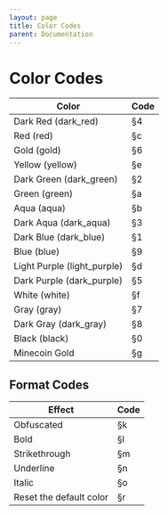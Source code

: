 ```yaml
---
layout: page
title: Color Codes
parent: Documentation
---
```


# Color Codes

| Color                       | Code |
|-----------------------------|------|
| Dark Red (dark_red)         | §4   |
| Red (red)                   | §c   |
| Gold (gold)                 | §6   |
| Yellow (yellow)             | §e   |
| Dark Green (dark_green)     | §2   |
| Green (green)               | §a   |
| Aqua (aqua)                 | §b   |
| Dark Aqua (dark_aqua)       | §3   |
| Dark Blue (dark_blue)       | §1   |
| Blue (blue)                 | §9   |
| Light Purple (light_purple) | §d   |
| Dark Purple (dark_purple)   | §5   |
| White (white)               | §f   |
| Gray (gray)                 | §7   |
| Dark Gray (dark_gray)       | §8   |
| Black (black)               | §0   |
| Minecoin Gold               | §g   |

## Format Codes

| Effect                  | Code |
|-------------------------|------|
| Obfuscated              | §k   |
| Bold                    | §l   |
| Strikethrough           | §m   |
| Underline               | §n   |
| Italic                  | §o   |
| Reset the default color | §r   |